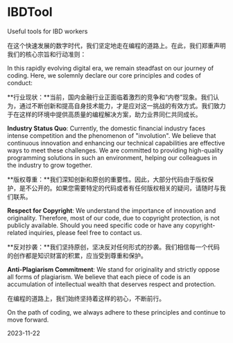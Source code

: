 # IBDTool
Useful tools for IBD workers

在这个快速发展的数字时代，我们坚定地走在编程的道路上。在此，我们郑重声明我们的核心宗旨和行动准则：

In this rapidly evolving digital era, we remain steadfast on our journey of coding. Here, we solemnly declare our core principles and codes of  conduct:



**行业现状：**当前，国内金融行业正面临着激烈的竞争和“内卷”现象。我们认为，通过不断创新和提高自身技术能力，才是应对这一挑战的有效方式。我们致力于在这样的环境中提供高质量的编程解决方案，助力业界同仁共同成长。

**Industry Status Quo**: Currently, the domestic financial  industry faces intense competition and the phenomenon of "involution".  We believe that continuous innovation and enhancing our technical  capabilities are effective ways to meet these challenges. We are  committed to providing high-quality programming solutions in such an  environment, helping our colleagues in the industry to grow together.



**版权尊重：**我们深知创新和原创的重要性。因此，大部分代码由于版权保护，是不公开的。如果您需要特定的代码或者有任何版权相关的疑问，请随时与我们联系。

**Respect for Copyright**: We understand the importance of  innovation and originality. Therefore, most of our code, due to  copyright protection, is not publicly available. Should you need  specific code or have any copyright-related inquiries, please feel free  to contact us.



**反对抄袭：**我们坚持原创，坚决反对任何形式的抄袭。我们相信每一个代码的创作都是知识财富的积累，应当受到尊重和保护。

**Anti-Plagiarism Commitment**: We stand for originality  and strictly oppose all forms of plagiarism. We believe that each piece  of code is an accumulation of intellectual wealth that deserves respect  and protection.



在编程的道路上，我们始终坚持着这样的初心，不断前行。

On the path of coding, we always adhere to these principles and continue to move forward.

 

2023-11-22
